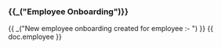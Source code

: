 <h3>{{_("Employee Onboarding")}}</h3>

<p>{{ _("New employee onboarding created for employee :- ") }} {{ doc.employee }}</p>
